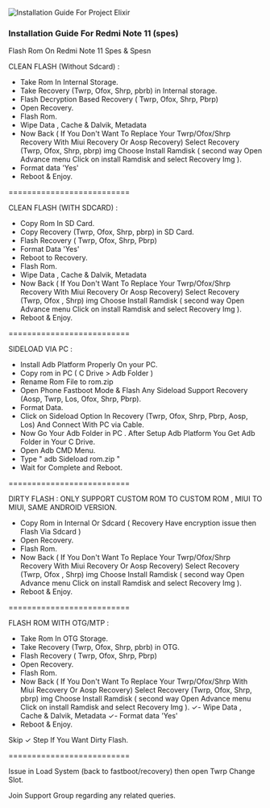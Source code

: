 ![Installation Guide For Project Elixir](https://i.imgur.com/3UmK6nS.png "Installation")

### Installation Guide For Redmi Note 11 (spes)

Flash Rom On Redmi Note 11 Spes & Spesn

CLEAN FLASH (Without Sdcard) :
- Take Rom In Internal Storage.
- Take Recovery (Twrp, Ofox, Shrp, pbrb) in Internal storage.
- Flash Decryption Based Recovery ( Twrp, Ofox, Shrp, Pbrp)
- Open Recovery.
- Flash Rom.
- Wipe Data , Cache & Dalvik, Metadata
- Now Back ( If You Don't Want To Replace Your Twrp/Ofox/Shrp Recovery With Miui Recovery Or Aosp Recovery) Select Recovery (Twrp, Ofox, Shrp, pbrp) img Choose Install Ramdisk ( second way Open Advance menu Click on install Ramdisk and select Recovery Img ).
- Format data 'Yes'
- Reboot & Enjoy.

==========================

CLEAN FLASH (WITH SDCARD) :
- Copy Rom In SD Card.
- Copy Recovery (Twrp, Ofox, Shrp, pbrp) in SD Card.
- Flash Recovery ( Twrp, Ofox, Shrp, Pbrp)
- Format Data 'Yes'
- Reboot to Recovery.
- Flash Rom.
- Wipe Data , Cache & Dalvik, Metadata
- Now Back ( If You Don't Want To Replace Your Twrp/Ofox/Shrp Recovery With Miui Recovery Or Aosp Recovery) Select Recovery (Twrp, Ofox , Shrp) img Choose Install Ramdisk ( second way Open Advance menu Click on install Ramdisk and select Recovery Img ).
- Reboot & Enjoy.

==========================

SIDELOAD VIA PC :
- Install Adb Platform Properly On your PC.
- Copy rom in PC ( C Drive > Adb Folder )
- Rename Rom File to rom.zip
- Open Phone Fastboot Mode & Flash Any Sideload Support Recovery (Aosp, Twrp, Los, Ofox, Shrp, Pbrp).
- Format Data.
- Click on Sideload Option In Recovery (Twrp, Ofox, Shrp, Pbrp, Aosp, Los) And Connect With PC via Cable.
- Now Go Your Adb Folder in PC . After Setup Adb Platform You Get Adb Folder in Your C Drive.
- Open Adb CMD Menu.
- Type " adb Sideload rom.zip "
- Wait for Complete and Reboot.

==========================

DIRTY FLASH :
ONLY SUPPORT CUSTOM ROM TO CUSTOM ROM , MIUI TO MIUI, SAME ANDROID VERSION.
- Copy Rom in Internal Or Sdcard ( Recovery Have encryption issue then Flash Via Sdcard )
- Open Recovery.
- Flash Rom.
- Now Back ( If You Don't Want To Replace Your Twrp/Ofox/Shrp Recovery With Miui Recovery Or Aosp Recovery) Select Recovery (Twrp, Ofox , Shrp) img Choose Install Ramdisk ( second way Open Advance menu Click on install Ramdisk and select Recovery Img ).
- Reboot & Enjoy.

==========================

FLASH  ROM WITH OTG/MTP :
- Take Rom In OTG Storage.
- Take Recovery (Twrp, Ofox, Shrp, pbrb) in OTG.
- Flash Recovery ( Twrp, Ofox, Shrp, Pbrp)
- Open Recovery.
- Flash Rom.
- Now Back ( If You Don't Want To Replace Your Twrp/Ofox/Shrp With Miui Recovery Or Aosp Recovery) Select Recovery (Twrp, Ofox, Shrp, pbrp) img Choose Install Ramdisk ( second way Open Advance menu Click on install Ramdisk and select Recovery Img ).
✓- Wipe Data , Cache & Dalvik, Metadata
✓- Format data 'Yes' 
- Reboot & Enjoy.

Skip ✓ Step If You Want Dirty Flash.

==========================

Issue in Load System (back to fastboot/recovery) then open Twrp Change Slot.

Join Support Group regarding any related queries.
